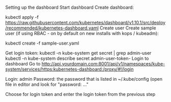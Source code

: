 Setting up the dashboard
Start dashboard
Create dashboard:

kubectl apply -f https://raw.githubusercontent.com/kubernetes/dashboard/v1.10.1/src/deploy/recommended/kubernetes-dashboard.yaml
Create user
Create sample user (if using RBAC - on by default on new installs with kops / kubeadm):

kubectl create -f sample-user.yaml

Get login token:
kubectl -n kube-system get secret | grep admin-user
kubectl -n kube-system describe secret admin-user-token-<id displayed by previous command>
Login to dashboard
Go to http://api.yourdomain.com:8001/api/v1/namespaces/kube-system/services/https:kubernetes-dashboard:/proxy/#!/login

Login: admin Password: the password that is listed in ~/.kube/config (open file in editor and look for "password: ..."

Choose for login token and enter the login token from the previous step
